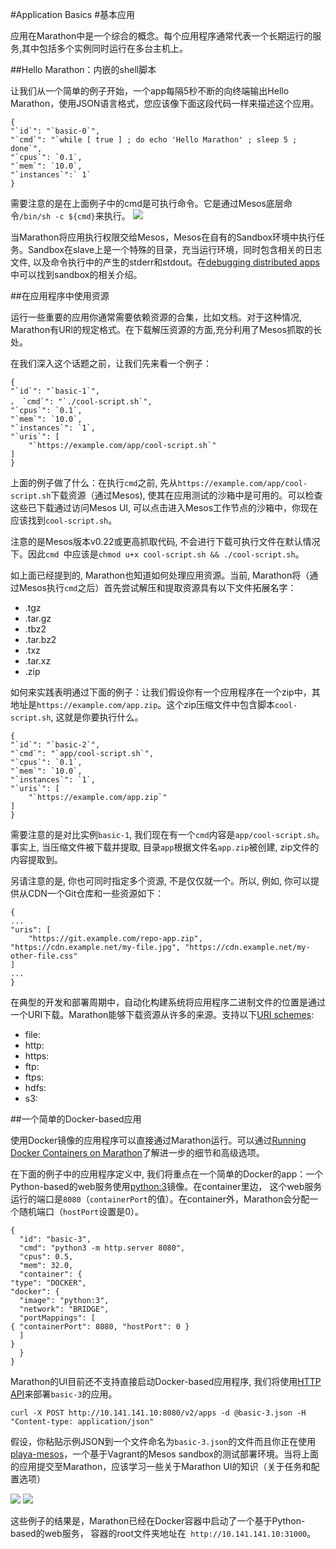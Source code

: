 #Application Basics
#基本应用

应用在Marathon中是一个综合的概念。每个应用程序通常代表一个长期运行的服务,其中包括多个实例同时运行在多台主机上。

##Hello Marathon：内嵌的shell脚本

让我们从一个简单的例子开始，一个app每隔5秒不断的向终端输出Hello Marathon，使用JSON语言格式，您应该像下面这段代码一样来描述这个应用。

    {
    "`id`": "`basic-0`", 
    "`cmd`": "`while [ true ] ; do echo 'Hello Marathon' ; sleep 5 ; done`",
    "`cpus`": `0.1`,
    "`mem`": `10.0`,
    "`instances`":` 1`
    }

需要注意的是在上面例子中的cmd是可执行命令。它是通过Mesos底层命令`/bin/sh -c ${cmd}`来执行。
![](https://mesosphere.github.io/marathon/img/marathon-basic-0.png)



当Marathon将应用执行权限交给Mesos，Mesos在自有的Sandbox环境中执行任务。Sandbox在slave上是一个特殊的目录，充当运行环境，同时包含相关的日志文件, 以及命令执行中的产生的stderr和stdout。在[debugging distributed apps](http://open.mesosphere.com/tutorials/debugging-a-mesosphere-cluster/)中可以找到sandbox的相关介绍。


##在应用程序中使用资源


运行一些重要的应用你通常需要依赖资源的合集，比如文档。对于这种情况, Marathon有URl的规定格式。在下载解压资源的方面,充分利用了Mesos抓取的长处。



在我们深入这个话题之前，让我们先来看一个例子：

    {
    "`id`": "`basic-1`", 
    ， `cmd`": "`./cool-script.sh`",
    "`cpus`": `0.1`,
    "`mem`": `10.0`,
    "`instances`": `1`,
    "`uris`": [
        "`https://example.com/app/cool-script.sh`"
    ]
    }




上面的例子做了什么：在执行`cmd`之前, 先从`https://example.com/app/cool-script.sh`下载资源（通过Mesos), 使其在应用测试的沙箱中是可用的。可以检查这些已下载通过访问Mesos UI, 可以点击进入Mesos工作节点的沙箱中，你现在应该找到`cool-script.sh`。



注意的是Mesos版本v0.22或更高抓取代码, 不会进行下载可执行文件在默认情况下。因此`cmd `中应该是`chmod u+x cool-script.sh && ./cool-script.sh`。




如上面已经提到的, Marathon也知道如何处理应用资源。当前, Marathon将（通过Mesos执行`cmd`之后）首先尝试解压和提取资源具有以下文件拓展名字：

- .tgz
- .tar.gz
- .tbz2
- .tar.bz2
- .txz
- .tar.xz
- .zip



如何来实践表明通过下面的例子：让我们假设你有一个应用程序在一个zip中，其地址是`https://example.com/app.zip`。这个zip压缩文件中包含脚本`cool-script.sh`, 这就是你要执行什么。

    {
    "`id`": "`basic-2`", 
    "`cmd`": "`app/cool-script.sh`",
    "`cpus`": `0.1`,
    "`mem`": `10.0`,
    "`instances`": `1`,
    "`uris`": [
        "`https://example.com/app.zip`"
    ]
    }



需要注意的是对比实例`basic-1`, 我们现在有一个`cmd`内容是`app/cool-script.sh`。事实上, 当压缩文件被下载并提取, 目录`app`根据文件名`app.zip`被创建, zip文件的内容提取到。


另请注意的是, 你也可同时指定多个资源, 不是仅仅就一个。所以, 例如, 你可以提供从CDN一个Git仓库和一些资源如下：

    {
    ...
    "uris": [
        "https://git.example.com/repo-app.zip", "https://cdn.example.net/my-file.jpg", "https://cdn.example.net/my-other-file.css"
    ]
    ...
    }


在典型的开发和部署周期中，自动化构建系统将应用程序二进制文件的位置是通过一个URI下载。Marathon能够下载资源从许多的来源。支持以下[URI schemes](http://tools.ietf.org/html/rfc3986#section-3.1):



- file:
- http:
- https:
- ftp:
- ftps:
- hdfs:
- s3:


##一个简单的Docker-based应用


使用Docker镜像的应用程序可以直接通过Marathon运行。可以通过[Running Docker Containers on Marathon](https://mesosphere.github.io/marathon/docs/native-docker.html)了解进一步的细节和高级选项。



在下面的例子中的应用程序定义中, 我们将重点在一个简单的Docker的app：一个Python-based的web服务使用[python:3](https://registry.hub.docker.com/_/python/)镜像。在container里边， 这个web服务运行的端口是`8080`（`containerPort`的值）。在container外，Marathon会分配一个随机端口（`hostPort`设置是0）。



    {
      "id": "basic-3",
      "cmd": "python3 -m http.server 8080",
      "cpus": 0.5,
      "mem": 32.0,
      "container": {
    "type": "DOCKER",
    "docker": {
      "image": "python:3",
      "network": "BRIDGE",
      "portMappings": [
    { "containerPort": 8080, "hostPort": 0 }
      ]
    }
      }
    }



Marathon的UI目前还不支持直接启动Docker-based应用程序, 我们将使用[HTTP API](https://mesosphere.github.io/marathon/docs/rest-api.html)来部署`basic-3`的应用。

    curl -X POST http://10.141.141.10:8080/v2/apps -d @basic-3.json -H "Content-type: application/json"



假设，你粘贴示例JSON到一个文件命名为`basic-3.json`的文件而且你正在使用[playa-mesos](https://github.com/mesosphere/playa-mesos)，一个基于Vagrant的Mesos sandbox的测试部署环境。当将上面的应用提交至Marathon，应该学习一些关于Marathon UI的知识（关于任务和配置选项）

![](https://mesosphere.github.io/marathon/img/marathon-basic-3-tasks.png)
![](https://mesosphere.github.io/marathon/img/marathon-basic-3-config.png)

这些例子的结果是，Marathon已经在Docker容器中启动了一个基于Python-based的web服务， 容器的root文件夹地址在` http://10.141.141.10:31000`。


